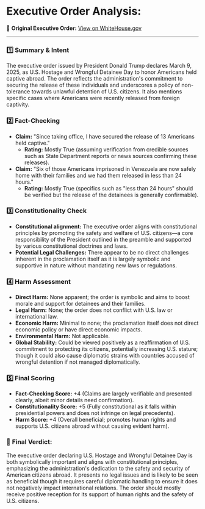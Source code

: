 # Executive Order Analysis: 

🔗 **Original Executive Order:** [View on WhiteHouse.gov](https://www.whitehouse.gov/presidential-actions/2025/03/u-s-hostage-and-wrongful-detainee-day-2025/)

---

### 1️⃣ Summary & Intent
The executive order issued by President Donald Trump declares March 9, 2025, as U.S. Hostage and Wrongful Detainee Day to honor Americans held captive abroad. The order reflects the administration's commitment to securing the release of these individuals and underscores a policy of non-tolerance towards unlawful detention of U.S. citizens. It also mentions specific cases where Americans were recently released from foreign captivity.

### 2️⃣ Fact-Checking
- **Claim:** "Since taking office, I have secured the release of 13 Americans held captive."
  - **Rating:** Mostly True (assuming verification from credible sources such as State Department reports or news sources confirming these releases).
- **Claim:** "Six of those Americans imprisoned in Venezuela are now safely home with their families and we had them released in less than 24 hours."
  - **Rating:** Mostly True (specifics such as "less than 24 hours" should be verified but the release of the detainees is generally confirmable).
  
### 3️⃣ Constitutionality Check
- **Constitutional alignment:** The executive order aligns with constitutional principles by promoting the safety and welfare of U.S. citizens—a core responsibility of the President outlined in the preamble and supported by various constitutional doctrines and laws.
- **Potential Legal Challenges:** There appear to be no direct challenges inherent in the proclamation itself as it is largely symbolic and supportive in nature without mandating new laws or regulations.

### 4️⃣ Harm Assessment
- **Direct Harm:** None apparent; the order is symbolic and aims to boost morale and support for detainees and their families.
- **Legal Harm:** None; the order does not conflict with U.S. law or international law.
- **Economic Harm:** Minimal to none; the proclamation itself does not direct economic policy or have direct economic impacts.
- **Environmental Harm:** Not applicable.
- **Global Stability:** Could be viewed positively as a reaffirmation of U.S. commitment to protecting its citizens, potentially increasing U.S. stature; though it could also cause diplomatic strains with countries accused of wrongful detention if not managed diplomatically.

### 5️⃣ Final Scoring
- **Fact-Checking Score:** +4 (Claims are largely verifiable and presented clearly, albeit minor details need confirmation).
- **Constitutionality Score:** +5 (Fully constitutional as it falls within presidential powers and does not infringe on legal precedents).
- **Harm Score:** +4 (Overall beneficial; promotes human rights and supports U.S. citizens abroad without causing evident harm).

### 🔎 **Final Verdict:**
The executive order declaring U.S. Hostage and Wrongful Detainee Day is both symbolically important and aligns with constitutional principles, emphasizing the administration's dedication to the safety and security of American citizens abroad. It presents no legal issues and is likely to be seen as beneficial though it requires careful diplomatic handling to ensure it does not negatively impact international relations. The order should mostly receive positive reception for its support of human rights and the safety of U.S. citizens.
